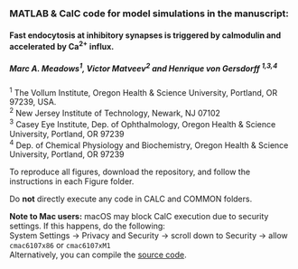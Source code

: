 ###  MATLAB &amp; CalC code for model simulations in the manuscript: 
#### Fast endocytosis at inhibitory synapses is triggered by calmodulin and accelerated by Ca<sup>2+</sup> influx. <br>
##### Marc A. Meadows<sup>1</sup>, Victor Matveev<sup>2</sup> and Henrique von Gersdorff <sup>1,3,4</sup><br>
<sup>1</sup> The Vollum Institute, Oregon Health & Science University, Portland, OR 97239, USA. <br>
<sup>2</sup> New Jersey Institute of Technology, Newark, NJ 07102 <br>
<sup>3</sup> Casey Eye Institute, Dep. of Ophthalmology, Oregon Health & Science University, Portland, OR 97239 <br>
<sup>4</sup> Dep. of Chemical Physiology and Biochemistry, Oregon Health & Science University, Portland, OR 97239 <br>

To reproduce all figures, download the repository, and follow the instructions in each Figure folder.<br>

Do **not** directly execute any code in CALC and COMMON folders. <br>

**Note to Mac users:** macOS may block CalC execution due to security settings. If this happens, do the following:<br>
System Settings &#8594; Privacy and Security &#8594; scroll down to Security &#8594; allow <code>cmac6107x86</code> or <code>cmac6107xM1</code><br>
Alternatively, you can compile the [source code](https://github.com/mvvik/CalC-simple-buffer).
